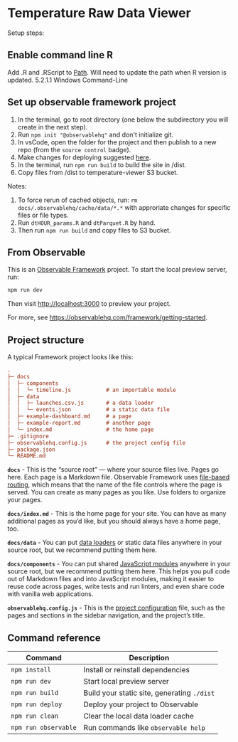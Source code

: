 # Temperature Raw Data Viewer

Setup steps:

## Enable command line R

Add .R and .RScript to [Path](https://info201.github.io/r-intro.html#windows-command-line). Will need to update the path when R version is updated.  5.2.1.1 Windows Command-Line

## Set up observable framework project

1) In the terminal, go to root directory (one below the subdirectory you will create in the next step).
2) Run `npm init "@observablehq"` and don't initialize git.
3) In vsCode, open the folder for the project and then publish to a new repo (from the `source control` badge).
4) Make changes for deploying suggested [here](https://observablehq.com/framework/deploying#other-hosting-services).  
5) In the terminal, run `npm run build` to build the site in /dist.  
6) Copy files from /dist to temperature-viewer S3 bucket.  


Notes:
1) To force rerun of cached objects, run: `rm docs/.observablehq/cache/data/*.*` with approriate changes for specific files or file types.  
2) Run `dtHOUR_params.R` and `dtParquet.R` by hand.  
3) Then run `npm run build` and copy files to S3 bucket.  

## From Observable

This is an [Observable Framework](https://observablehq.com/framework) project. To start the local preview server, run:

```js
npm run dev
```

Then visit <http://localhost:3000> to preview your project.

For more, see <https://observablehq.com/framework/getting-started>.

## Project structure

A typical Framework project looks like this:

```ini
.
├─ docs
│  ├─ components
│  │  └─ timeline.js           # an importable module
│  ├─ data
│  │  ├─ launches.csv.js       # a data loader
│  │  └─ events.json           # a static data file
│  ├─ example-dashboard.md     # a page
│  ├─ example-report.md        # another page
│  └─ index.md                 # the home page
├─ .gitignore
├─ observablehq.config.js      # the project config file
├─ package.json
└─ README.md
```

**`docs`** - This is the “source root” — where your source files live. Pages go here. Each page is a Markdown file. Observable Framework uses [file-based routing](https://observablehq.com/framework/routing), which means that the name of the file controls where the page is served. You can create as many pages as you like. Use folders to organize your pages.

**`docs/index.md`** - This is the home page for your site. You can have as many additional pages as you’d like, but you should always have a home page, too.

**`docs/data`** - You can put [data loaders](https://observablehq.com/framework/loaders) or static data files anywhere in your source root, but we recommend putting them here.

**`docs/components`** - You can put shared [JavaScript modules](https://observablehq.com/framework/javascript/imports) anywhere in your source root, but we recommend putting them here. This helps you pull code out of Markdown files and into JavaScript modules, making it easier to reuse code across pages, write tests and run linters, and even share code with vanilla web applications.

**`observablehq.config.js`** - This is the [project configuration](https://observablehq.com/framework/config) file, such as the pages and sections in the sidebar navigation, and the project’s title.

## Command reference

| Command           | Description                                              |
| ----------------- | -------------------------------------------------------- |
| `npm install`            | Install or reinstall dependencies                        |
| `npm run dev`        | Start local preview server                               |
| `npm run build`      | Build your static site, generating `./dist`              |
| `npm run deploy`     | Deploy your project to Observable                        |
| `npm run clean`      | Clear the local data loader cache                        |
| `npm run observable` | Run commands like `observable help`                      |
